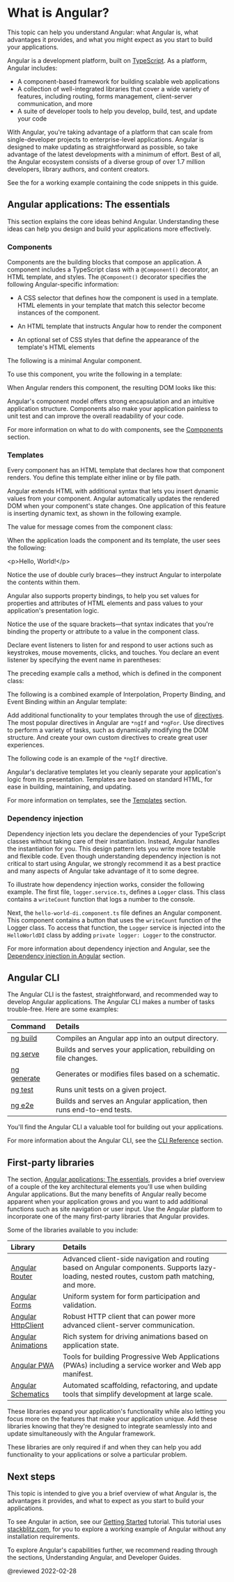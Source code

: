 # What is Angular?

This topic can help you understand Angular: what Angular is, what advantages it provides, and what you might expect as you start to build your applications.

Angular is a development platform, built on [TypeScript](https://www.typescriptlang.org).
As a platform, Angular includes:

*   A component-based framework for building scalable web applications
*   A collection of well-integrated libraries that cover a wide variety of features, including routing, forms management, client-server communication, and more
*   A suite of developer tools to help you develop, build, test, and update your code

With Angular, you're taking advantage of a platform that can scale from single-developer projects to enterprise-level applications.
Angular is designed to make updating as straightforward as possible, so take advantage of the latest developments with a minimum of effort.
Best of all, the Angular ecosystem consists of a diverse group of over 1.7 million developers, library authors, and content creators.

<div class="alert is-helpful">

See the <live-example name="what-is-angular"></live-example> for a working example containing the code snippets in this guide.

</div>

<a id="essentials"></a>

## Angular applications: The essentials

This section explains the core ideas behind Angular.
Understanding these ideas can help you design and build your applications more effectively.

<a id="components"></a>

### Components

Components are the building blocks that compose an application.
A component includes a TypeScript class with a `@Component()` decorator, an HTML template, and styles.
The `@Component()` decorator specifies the following Angular-specific information:

*   A CSS selector that defines how the component is used in a template.
    HTML elements in your template that match this selector become instances of the component.

*   An HTML template that instructs Angular how to render the component
*   An optional set of CSS styles that define the appearance of the template's HTML elements

The following is a minimal Angular component.

<code-example format="typescript" language="typescript" path="what-is-angular/src/app/hello-world/hello-world.component.ts"></code-example>

To use this component, you write the following in a template:

<code-example format="html" language="html" path="what-is-angular/src/app/app.component.html" region="hello-world-selector"></code-example>

When Angular renders this component, the resulting DOM looks like this:

<code-example format="html" language="html" path="what-is-angular/src/app/hello-world-example.html"></code-example>

Angular's component model offers strong encapsulation and an intuitive application structure.
Components also make your application painless to unit test and can improve the overall readability of your code.

For more information on what to do with components, see the [Components](guide/component-overview) section.

<a id="templates"></a>

### Templates

Every component has an HTML template that declares how that component renders.
You define this template either inline or by file path.

Angular extends HTML with additional syntax that lets you insert dynamic values from your component.
Angular automatically updates the rendered DOM when your component's state changes.
One application of this feature is inserting dynamic text, as shown in the following example.

<code-example format="html" language="html" path="what-is-angular/src/app/hello-world-interpolation/hello-world-interpolation.component.html" region="say-hello"></code-example>

The value for message comes from the component class:

<code-example format="typescript" language="typescript" path="what-is-angular/src/app/hello-world-interpolation/hello-world-interpolation.component.ts"></code-example>

When the application loads the component and its template, the user sees the following:

<code-example format="shell" language="html">

&lt;p&gt;Hello, World!&lt;/p&gt;

</code-example>

Notice the use of double curly braces—they instruct Angular to interpolate the contents within them.

Angular also supports property bindings, to help you set values for properties and attributes of HTML elements and pass values to your application's presentation logic.

<code-example format="html" language="html" path="what-is-angular/src/app/hello-world-bindings/hello-world-bindings.component.html" region="bindings"></code-example>

Notice the use of the square brackets—that syntax indicates that you're binding the property or attribute to a value in the component class.

Declare event listeners to listen for and respond to user actions such as keystrokes, mouse movements, clicks, and touches.
You declare an event listener by specifying the event name in parentheses:

<code-example format="html" language="html" path="what-is-angular/src/app/hello-world-bindings/hello-world-bindings.component.html" region="event-binding"></code-example>

The preceding example calls a method, which is defined in the component class:

<code-example format="typescript" language="typescript" path="what-is-angular/src/app/hello-world-bindings/hello-world-bindings.component.ts" region="method"></code-example>

The following is a combined example of Interpolation, Property Binding, and Event Binding within an Angular template:

<code-tabs linenums="true">
    <code-pane header="hello-world-bindings.component.ts" path="what-is-angular/src/app/hello-world-bindings/hello-world-bindings.component.ts"></code-pane>
    <code-pane header="hello-world-bindings.component.html" path="what-is-angular/src/app/hello-world-bindings/hello-world-bindings.component.html"></code-pane>
</code-tabs>

Add additional functionality to your templates through the use of [directives](guide/built-in-directives).
The most popular directives in Angular are `*ngIf` and `*ngFor`.
Use directives to perform a variety of tasks, such as dynamically modifying the DOM structure.
And create your own custom directives to create great user experiences.

The following code is an example of the `*ngIf` directive.

<code-tabs linenums="true">
  <code-pane header="hello-world-ngif.component.ts" path="what-is-angular/src/app/hello-world-ngif/hello-world-ngif.component.ts"></code-pane>
  <code-pane header="hello-world-ngif.component.html" path="what-is-angular/src/app/hello-world-ngif/hello-world-ngif.component.html"></code-pane>
</code-tabs>

Angular's declarative templates let you cleanly separate your application's logic from its presentation.
Templates are based on standard HTML, for ease in building, maintaining, and updating.

For more information on templates, see the [Templates](guide/template-syntax) section.

<a id="di"></a>

### Dependency injection

Dependency injection lets you declare the dependencies of your TypeScript classes without taking care of their instantiation.
Instead, Angular handles the instantiation for you.
This design pattern lets you write more testable and flexible code.
Even though understanding dependency injection is not critical to start using Angular, we strongly recommend it as a best practice and many aspects of Angular take advantage of it to some degree.

To illustrate how dependency injection works, consider the following example.
The first file, `logger.service.ts`, defines a `Logger` class.
This class contains a `writeCount` function that logs a number to the console.

<code-example format="typescript" language="typescript" path="what-is-angular/src/app/logger.service.ts"></code-example>

Next, the `hello-world-di.component.ts` file defines an Angular component.
This component contains a button that uses the `writeCount` function of the Logger class.
To access that function, the `Logger` service is injected into the `HelloWorldDI` class by adding `private logger: Logger` to the constructor.

<code-example format="typescript" language="typescript" path="what-is-angular/src/app/hello-world-di/hello-world-di.component.ts"></code-example>

For more information about dependency injection and Angular, see the [Dependency injection in Angular](guide/dependency-injection) section.

<a id="cli"></a>

## Angular CLI

The Angular CLI is the fastest, straightforward, and recommended way to develop Angular applications.
The Angular CLI makes a number of tasks trouble-free.
Here are some examples:

| Command                     | Details |
|:---                         |:---     |
| [ng build](cli/build)       | Compiles an Angular app into an output directory.                     |
| [ng serve](cli/serve)       | Builds and serves your application, rebuilding on file changes.       |
| [ng generate](cli/generate) | Generates or modifies files based on a schematic.                     |
| [ng test](cli/test)         | Runs unit tests on a given project.                                   |
| [ng e2e](cli/e2e)           | Builds and serves an Angular application, then runs end-to-end tests. |

You'll find the Angular CLI a valuable tool for building out your applications.

For more information about the Angular CLI, see the [CLI Reference](cli) section.

<a id="1p-libraries"></a>

## First-party libraries

The section, [Angular applications: The essentials](#essentials), provides a brief overview of a couple of the key architectural elements you'll use when building Angular applications.
But the many benefits of Angular really become apparent when your application grows and you want to add additional functions such as site navigation or user input.
Use the Angular platform to incorporate one of the many first-party libraries that Angular provides.

Some of the libraries available to you include:

| Library                                   | Details |
|:---                                       |:---     |
| [Angular Router](guide/router)            | Advanced client-side navigation and routing based on Angular components. Supports lazy-loading, nested routes, custom path matching, and more. |
| [Angular Forms](guide/forms-overview)     | Uniform system for form participation and validation.                                                                                          |
| [Angular HttpClient](guide/http)          | Robust HTTP client that can power more advanced client-server communication.                                                                   |
| [Angular Animations](guide/animations)    | Rich system for driving animations based on application state.                                                                                 |
| [Angular PWA](guide/service-worker-intro) | Tools for building Progressive Web Applications \(PWAs\) including a service worker and Web app manifest.                                      |
| [Angular Schematics](guide/schematics)    | Automated scaffolding, refactoring, and update tools that simplify development at large scale.                                                 |

These libraries expand your application's functionality while also letting you focus more on the features that make your application unique.
Add these libraries knowing that they're designed to integrate seamlessly into and update simultaneously with the Angular framework.

These libraries are only required if and when they can help you add functionality to your applications or solve a particular problem.

## Next steps

This topic is intended to give you a brief overview of what Angular is, the advantages it provides, and what to expect as you start to build your applications.

To see Angular in action, see our [Getting Started](start) tutorial.
This tutorial uses [stackblitz.com](https://stackblitz.com), for you to explore a working example of Angular without any installation requirements.

To explore Angular's capabilities further, we recommend reading through the sections, Understanding Angular, and Developer Guides.

<!-- links -->

<!-- external links -->

<!-- end links -->

@reviewed 2022-02-28
